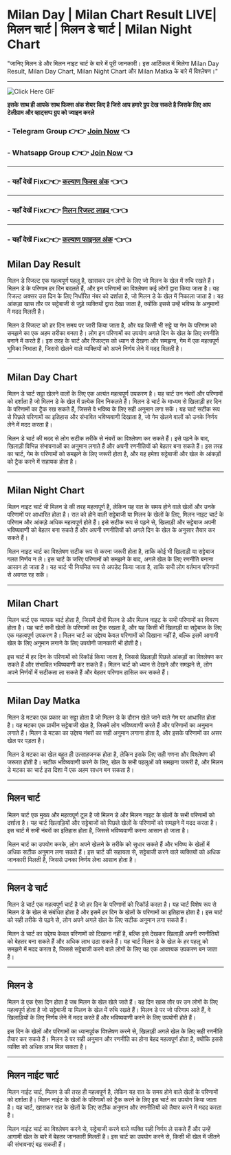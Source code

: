 # Milan Day | Milan Chart Result LIVE| मिलन चार्ट | मिलन डे चार्ट | Milan Night Chart

 "जानिए मिलन डे और मिलन नाइट चार्ट के बारे में पूरी जानकारी। इस आर्टिकल में मिलेगा Milan Day Result, Milan Day Chart, Milan Night Chart और Milan Matka के बारे में विश्लेषण।"

---

![Click Here GIF](https://media.tenor.com/qWWK-O83J5YAAAAi/click-here.gif)

**इसके साथ ही आपके साथ फिक्स अंक शेयर किए है जिसे आप हमारे ग्रुप देख सकते है जिसके लिए आप टेलीग्राम और व्हाट्सप्प ग्रुप को ज्वाइन करले**
###  - Telegram  Group 👉👉 [Join Now](https://t.me/Hindiupdate201) 👈

###  - Whatsapp Group 👉👉 [Join Now](https://whatsapp.com/channel/0029Vay2FudAzNbmVl8KtW14) 👈
---
###  - यहाँ देखें Fix👉👉 [कल्याण फिक्स अंक](https://kalyan-chart-fix.hindipanti.in/dpboss-satta-matka-result-1/) 👈👈
---

### - यहाँ देखें Fix👉👉 [मिलन रिजल्ट लाइव ](https://kalyan-chart-fix.hindipanti.in/dpboss-satta-matka-result-1/) 👈👈
---

### - यहाँ देखें Fix👉👉 [कल्याण फाइनल अंक](https://kalyan-chart-fix.hindipanti.in/dpboss-satta-matka-result-1/) 👈👈




## Milan Day Result

मिलन डे रिजल्ट एक महत्वपूर्ण पहलू है, खासकर उन लोगों के लिए जो मिलन के खेल में रुचि रखते हैं। मिलन डे के परिणाम हर दिन बदलते हैं, और इन परिणामों का विश्लेषण कई लोगों द्वारा किया जाता है। यह रिजल्ट अक्सर उस दिन के लिए निर्धारित नंबर को दर्शाता है, जो मिलन डे के खेल में निकाला जाता है। यह आंकड़ा खास तौर पर सट्टेबाजी से जुड़े व्यक्तियों द्वारा देखा जाता है, क्योंकि इससे उन्हें भविष्य के अनुमानों में मदद मिलती है।

मिलन डे रिजल्ट को हर दिन समय पर जारी किया जाता है, और यह किसी भी सट्टे या गेम के परिणाम को समझने का एक अहम तरीका बनता है। लोग इन परिणामों का उपयोग अगले दिन के खेल के लिए रणनीति बनाने में करते हैं। इस तरह के चार्ट और रिजल्ट्स को ध्यान से देखना और समझना, गेम में एक महत्वपूर्ण भूमिका निभाता है, जिससे खेलने वाले व्यक्तियों को अपने निर्णय लेने में मदद मिलती है।

---

## Milan Day Chart

मिलन डे चार्ट सट्टा खेलने वालों के लिए एक अत्यंत महत्वपूर्ण उपकरण है। यह चार्ट उन नंबरों और परिणामों को दर्शाता है जो मिलन डे के खेल में प्रत्येक दिन निकलते हैं। मिलन डे चार्ट के माध्यम से खिलाड़ी हर दिन के परिणामों का ट्रैक रख सकते हैं, जिससे वे भविष्य के लिए सही अनुमान लगा सकें। यह चार्ट सटीक रूप से पिछले परिणामों का इतिहास और संभावित भविष्यवाणी दिखाता है, जो गेम खेलने वालों को उनके निर्णय लेने में मदद करता है।

मिलन डे चार्ट की मदद से लोग सटीक तरीके से नंबरों का विश्लेषण कर सकते हैं। इसे पढ़ने के बाद, खिलाड़ी विभिन्न संभावनाओं का अनुमान लगाते हैं और अपनी रणनीतियों को बेहतर बना सकते हैं। इस तरह का चार्ट, गेम के परिणामों को समझने के लिए जरूरी होता है, और यह हमेशा सट्टेबाजी और खेल के आंकड़ों को ट्रैक करने में सहायक होता है।

---

## Milan Night Chart

मिलन नाइट चार्ट भी मिलन डे की तरह महत्वपूर्ण है, लेकिन यह रात के समय होने वाले खेलों और उनके परिणामों पर आधारित होता है। रात को होने वाली सट्टेबाजी या मिलन के खेलों के लिए, मिलन नाइट चार्ट के परिणाम और आंकड़े अधिक महत्वपूर्ण होते हैं। इसे सटीक रूप से पढ़ने से, खिलाड़ी और सट्टेबाज अपनी भविष्यवाणी को बेहतर बना सकते हैं और अपनी रणनीतियों को अगले दिन के खेल के अनुसार तैयार कर सकते हैं।

मिलन नाइट चार्ट का विश्लेषण सटीक रूप से करना जरूरी होता है, ताकि कोई भी खिलाड़ी या सट्टेबाज गलत निर्णय न ले। इस चार्ट के जरिए परिणामों को समझने के बाद, अगले खेल के लिए रणनीति बनाना आसान हो जाता है। यह चार्ट भी नियमित रूप से अपडेट किया जाता है, ताकि सभी लोग वर्तमान परिणामों से अवगत रह सकें।

---

## Milan Chart

मिलन चार्ट एक व्यापक चार्ट होता है, जिसमें दोनों मिलन डे और मिलन नाइट के सभी परिणामों का विवरण होता है। यह चार्ट सभी खेलों के परिणामों का ट्रैक रखता है, और यह किसी भी खिलाड़ी या सट्टेबाज के लिए एक महत्वपूर्ण उपकरण है। मिलन चार्ट का उद्देश्य केवल परिणामों को दिखाना नहीं है, बल्कि इसमें आगामी खेल के लिए अनुमान लगाने के लिए उपयोगी जानकारी भी होती है। 

इस चार्ट में हर दिन के परिणामों को रिकॉर्ड किया जाता है, जिससे खिलाड़ी पिछले आंकड़ों का विश्लेषण कर सकते हैं और संभावित भविष्यवाणी कर सकते हैं। मिलन चार्ट को ध्यान से देखने और समझने से, लोग अपने निर्णयों में सटीकता ला सकते हैं और बेहतर परिणाम हासिल कर सकते हैं।

---

## Milan Day Matka

मिलन डे मटका एक प्रकार का सट्टा होता है जो मिलन डे के दौरान खेले जाने वाले गेम पर आधारित होता है। यह मटका एक प्राचीन सट्टेबाजी खेल है, जिसमें लोग भविष्यवाणी करते हैं और परिणामों का अनुमान लगाते हैं। मिलन डे मटका का उद्देश्य नंबरों का सही अनुमान लगाना होता है, और इसके परिणामों का असर खेल पर पड़ता है। 

मिलन डे मटका का खेल बहुत ही उत्साहजनक होता है, लेकिन इसके लिए सही गणना और विश्लेषण की जरूरत होती है। सटीक भविष्यवाणी करने के लिए, खेल के सभी पहलुओं को समझना जरूरी है, और मिलन डे मटका का चार्ट इस दिशा में एक अहम साधन बन सकता है।

---

## मिलन चार्ट

मिलन चार्ट एक मुख्य और महत्वपूर्ण टूल है जो मिलन डे और मिलन नाइट के खेलों के सभी परिणामों को दर्शाता है। यह चार्ट खिलाड़ियों और सट्टेबाजों को पिछले खेलों के परिणामों को समझने में मदद करता है। इस चार्ट में सभी नंबरों का इतिहास होता है, जिससे भविष्यवाणी करना आसान हो जाता है। 

मिलन चार्ट का उपयोग करके, लोग अपने खेलने के तरीके को सुधार सकते हैं और भविष्य के खेलों में अधिक सटीक अनुमान लगा सकते हैं। इस चार्ट की सहायता से, सट्टेबाजी करने वाले व्यक्तियों को अधिक जानकारी मिलती है, जिससे उनका निर्णय लेना आसान होता है।

---

## मिलन डे चार्ट

मिलन डे चार्ट एक महत्वपूर्ण चार्ट है जो हर दिन के परिणामों को रिकॉर्ड करता है। यह चार्ट विशेष रूप से मिलन डे के खेल से संबंधित होता है और इसमें हर दिन के खेलों के परिणामों का इतिहास होता है। इस चार्ट को सही तरीके से पढ़ने से, लोग अपने अगले खेल के लिए सटीक अनुमान लगा सकते हैं। 

मिलन डे चार्ट का उद्देश्य केवल परिणामों को दिखाना नहीं है, बल्कि इसे देखकर खिलाड़ी अपनी रणनीतियों को बेहतर बना सकते हैं और अधिक लाभ उठा सकते हैं। यह चार्ट मिलन डे के खेल के हर पहलू को समझने में मदद करता है, जिससे सट्टेबाजी करने वाले लोगों के लिए यह एक आवश्यक उपकरण बन जाता है।

---

## मिलन डे

मिलन डे एक ऐसा दिन होता है जब मिलन के खेल खेले जाते हैं। यह दिन खास तौर पर उन लोगों के लिए महत्वपूर्ण होता है जो सट्टेबाजी या मिलन के खेल में रुचि रखते हैं। मिलन डे पर जो परिणाम आते हैं, वे खिलाड़ियों के लिए निर्णय लेने में मदद करते हैं और भविष्यवाणी करने के लिए उपयोगी होते हैं।

इस दिन के खेलों और परिणामों का ध्यानपूर्वक विश्लेषण करने से, खिलाड़ी अगले खेल के लिए सही रणनीति तैयार कर सकते हैं। मिलन डे पर सही अनुमान और रणनीति का होना बेहद महत्वपूर्ण होता है, क्योंकि इससे व्यक्ति को अधिक लाभ मिल सकता है।

---

## मिलन नाईट चार्ट

मिलन नाईट चार्ट, मिलन डे की तरह ही महत्वपूर्ण है, लेकिन यह रात के समय होने वाले खेलों के परिणामों को दर्शाता है। मिलन नाईट के खेलों के परिणामों को ट्रैक करने के लिए इस चार्ट का उपयोग किया जाता है। यह चार्ट, खासकर रात के खेलों के लिए सटीक अनुमान और रणनीतियों को तैयार करने में मदद करता है। 

मिलन नाईट चार्ट का विश्लेषण करने से, सट्टेबाजी करने वाले व्यक्ति सही निर्णय ले सकते हैं और उन्हें आगामी खेल के बारे में बेहतर जानकारी मिलती है। इस चार्ट का उपयोग करने से, किसी भी खेल में जीतने की संभावनाएं बढ़ सकती हैं।
